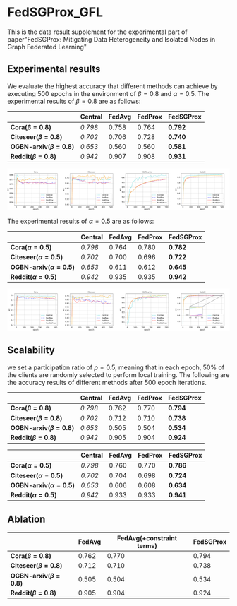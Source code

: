 # FedSGProx_GFL
This is the data result supplement for the experimental part of paper"FedSGProx: Mitigating Data Heterogeneity and Isolated Nodes in Graph Federated Learning"

## Experimental results

We evaluate the highest accuracy that different methods can achieve by executing 500 epochs in the environment of $\beta=0.8$ and $\alpha=0.5$. The experimental results of $\beta=0.8$ are as follows:

|       | **Central**  | __FedAvg__  | __FedProx__  | __FedSGProx__
|--------------|-------|------|-------|-------
|__Cora($\beta=0.8$)__   | *0.798*     | 0.758    |  0.764    |   **0.792**   
|__Citeseer($\beta=0.8$)__   | *0.702*     | 0.706    |  0.728    |   **0.740**   
|__OGBN-arxiv($\beta=0.8$)__     | *0.653*     | 0.560    |  0.560    |   **0.581**  
|__Reddit($\beta=0.8$)__   | *0.942*     | 0.907    |  0.908    |   **0.931**   

<img src="https://github.com/meng1103/FedSGProx_GFL/blob/main/result/k21_cora_cn1_rate08.png" width="25%" height="25%"><img src="https://github.com/meng1103/FedSGProx_GFL/blob/main/result/k18_citeseer_cn1_rate08.png" width="25%" height="25%"><img src="https://github.com/meng1103/FedSGProx_GFL/blob/main/result/k120_ogbn-arxiv_cn1_rate08.png" width="25%" height="25%"><img src="https://github.com/meng1103/FedSGProx_GFL/blob/main/result/k123_reddit_cn1_rate08.png" width="25%" height="25%">

The experimental results of $\alpha=0.5$ are as follows:

|       | **Central**  | __FedAvg__  | __FedProx__  | __FedSGProx__
|--------------|-------|------|-------|-------
|__Cora($\alpha=0.5$)__   | *0.798*     | 0.764    |  0.780    |   **0.782**   
|__Citeseer($\alpha=0.5$)__   | *0.702*     | 0.700    |  0.696    |   **0.722**   
|__OGBN-arxiv($\alpha=0.5$)__     | *0.653*     | 0.611    |  0.612    |   **0.645**   
|__Reddit($\alpha=0.5$)__   | *0.942*     | 0.935    |  0.935    |   **0.942**  

<img src="https://github.com/meng1103/FedSGProx_GFL/blob/main/result/k21_cora_cn1_LDA05.png" width="25%" height="25%"><img src="https://github.com/meng1103/FedSGProx_GFL/blob/main/result/k18_citeseer_cn1_LDA05.png" width="25%" height="25%"><img src="https://github.com/meng1103/FedSGProx_GFL/blob/main/result/k120_ogbn-arxiv_cn1_LDA05.png" width="25%" height="25%"><img src="https://github.com/meng1103/FedSGProx_GFL/blob/main/result/k123_reddit_cn1_LDA05.png" width="25%" height="25%">

## Scalability
we set a participation ratio of $\rho=0.5$, meaning that in each epoch, 50% of the clients are randomly selected to perform local training. The following are the accuracy results of different methods after 500 epoch iterations.

|       | **Central**  | __FedAvg__  | __FedProx__  | __FedSGProx__
|--------------|-------|------|-------|-------
|__Cora($\beta=0.8$)__   | *0.798*     | 0.762    |  0.770    |   **0.794**   
|__Citeseer($\beta=0.8$)__   | *0.702*     | 0.712    |  0.710    |   **0.738**   
|__OGBN-arxiv($\beta=0.8$)__     | *0.653*     | 0.505    |  0.504    |   **0.534**   
|__Reddit($\beta=0.8$)__   | *0.942*     | 0.905    |  0.904    |   **0.924**   



|       | **Central**  | __FedAvg__  | __FedProx__  | __FedSGProx__
|--------------|-------|------|-------|-------
|__Cora($\alpha=0.5$)__   | *0.798*     | 0.760    |  0.770    |   **0.786**   
|__Citeseer($\alpha=0.5$)__   | *0.702*     | 0.704    |  0.698    |   **0.724**   
|__OGBN-arxiv($\alpha=0.5$)__     | *0.653*     | 0.606    |  0.608    |   **0.634**   
|__Reddit($\alpha=0.5$)__   | *0.942*     | 0.933    |  0.933    |   **0.941**   


## Ablation

|       | __FedAvg__  | __FedAvg(+constraint terms)__  | __FedSGProx__
|--------------|------|----------------|-------
|__Cora($\beta=0.8$)__   | 0.762    |  0.770    |   0.794   
|__Citeseer($\beta=0.8$)__   | 0.712    |  0.710    |   0.738   
|__OGBN-arxiv($\beta=0.8$)__     | 0.505    |  0.504    |   0.534   
|__Reddit($\beta=0.8$)__   | 0.905    |  0.904    |   0.924   




